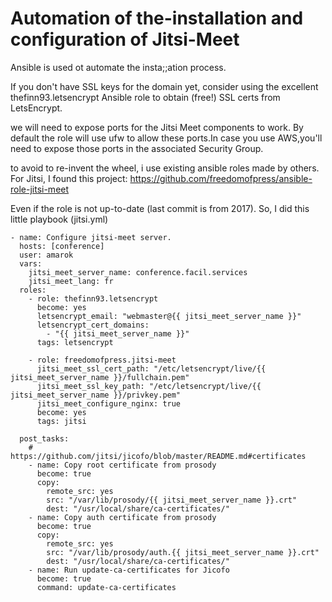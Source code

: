 # Automation of the-installation and configuration of Jitsi-Meet

Ansible is used ot automate the insta;;ation process.

If you don't have SSL keys for the domain yet, consider using the excellent thefinn93.letsencrypt Ansible role to obtain (free!) SSL certs from LetsEncrypt.

we will need to expose ports for the Jitsi Meet components to work. By default the role will use ufw to allow these ports.In case you use AWS,you'll need to expose those ports in the associated Security Group.

to avoid to re-invent the wheel, i use existing ansible roles made by others. For Jitsi, I found this project: https://github.com/freedomofpress/ansible-role-jitsi-meet

Even if the role is not up-to-date (last commit is from 2017). So, I did this little playbook (jitsi.yml)



```ymal
- name: Configure jitsi-meet server.
  hosts: [conference]
  user: amarok
  vars:
    jitsi_meet_server_name: conference.facil.services
    jitsi_meet_lang: fr
  roles:
    - role: thefinn93.letsencrypt
      become: yes
      letsencrypt_email: "webmaster@{{ jitsi_meet_server_name }}"
      letsencrypt_cert_domains:
        - "{{ jitsi_meet_server_name }}"
      tags: letsencrypt

    - role: freedomofpress.jitsi-meet
      jitsi_meet_ssl_cert_path: "/etc/letsencrypt/live/{{ jitsi_meet_server_name }}/fullchain.pem"
      jitsi_meet_ssl_key_path: "/etc/letsencrypt/live/{{ jitsi_meet_server_name }}/privkey.pem"
      jitsi_meet_configure_nginx: true
      become: yes
      tags: jitsi

  post_tasks:
    # https://github.com/jitsi/jicofo/blob/master/README.md#certificates
    - name: Copy root certificate from prosody
      become: true
      copy:
        remote_src: yes
        src: "/var/lib/prosody/{{ jitsi_meet_server_name }}.crt"
        dest: "/usr/local/share/ca-certificates/"
    - name: Copy auth certificate from prosody
      become: true
      copy:
        remote_src: yes
        src: "/var/lib/prosody/auth.{{ jitsi_meet_server_name }}.crt"
        dest: "/usr/local/share/ca-certificates/"
    - name: Run update-ca-certificates for Jicofo
      become: true
      command: update-ca-certificates
```
